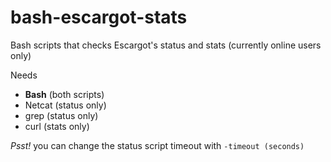 # bash-escargot-stats
Bash scripts that checks Escargot's status and stats (currently online users only)

Needs
* **Bash** (both scripts)
* Netcat (status only)
* grep  (status only)
* curl (stats only)

_Psst!_ you can change the status script timeout with `-timeout (seconds)`